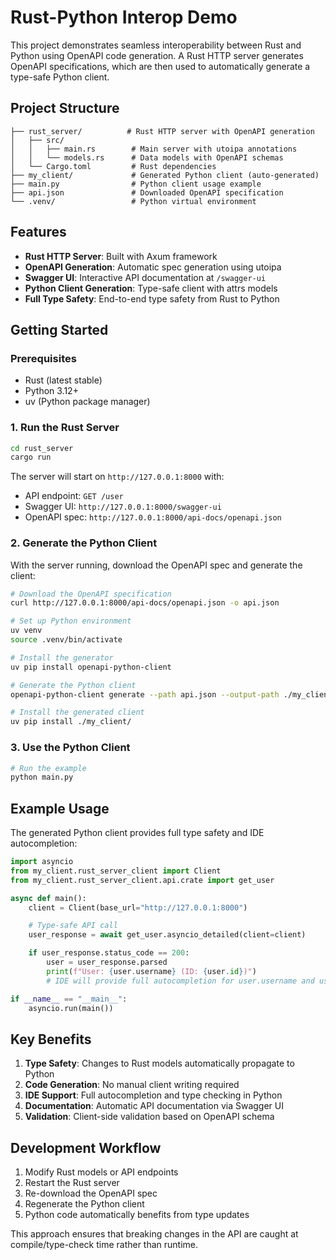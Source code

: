 # Rust-Python Interop Demo

This project demonstrates seamless interoperability between Rust and Python using OpenAPI code generation. A Rust HTTP server generates OpenAPI specifications, which are then used to automatically generate a type-safe Python client.

## Project Structure

```
├── rust_server/          # Rust HTTP server with OpenAPI generation
│   ├── src/
│   │   ├── main.rs        # Main server with utoipa annotations
│   │   └── models.rs      # Data models with OpenAPI schemas
│   └── Cargo.toml         # Rust dependencies
├── my_client/             # Generated Python client (auto-generated)
├── main.py                # Python client usage example
├── api.json               # Downloaded OpenAPI specification
└── .venv/                 # Python virtual environment
```

## Features

- **Rust HTTP Server**: Built with Axum framework
- **OpenAPI Generation**: Automatic spec generation using utoipa
- **Swagger UI**: Interactive API documentation at `/swagger-ui`
- **Python Client Generation**: Type-safe client with attrs models
- **Full Type Safety**: End-to-end type safety from Rust to Python

## Getting Started

### Prerequisites

- Rust (latest stable)
- Python 3.12+
- uv (Python package manager)

### 1. Run the Rust Server

```bash
cd rust_server
cargo run
```

The server will start on `http://127.0.0.1:8000` with:
- API endpoint: `GET /user`
- Swagger UI: `http://127.0.0.1:8000/swagger-ui`
- OpenAPI spec: `http://127.0.0.1:8000/api-docs/openapi.json`

### 2. Generate the Python Client

With the server running, download the OpenAPI spec and generate the client:

```bash
# Download the OpenAPI specification
curl http://127.0.0.1:8000/api-docs/openapi.json -o api.json

# Set up Python environment
uv venv
source .venv/bin/activate

# Install the generator
uv pip install openapi-python-client

# Generate the Python client
openapi-python-client generate --path api.json --output-path ./my_client

# Install the generated client
uv pip install ./my_client/
```

### 3. Use the Python Client

```bash
# Run the example
python main.py
```

## Example Usage

The generated Python client provides full type safety and IDE autocompletion:

```python
import asyncio
from my_client.rust_server_client import Client
from my_client.rust_server_client.api.crate import get_user

async def main():
    client = Client(base_url="http://127.0.0.1:8000")

    # Type-safe API call
    user_response = await get_user.asyncio_detailed(client=client)

    if user_response.status_code == 200:
        user = user_response.parsed
        print(f"User: {user.username} (ID: {user.id})")
        # IDE will provide full autocompletion for user.username and user.id

if __name__ == "__main__":
    asyncio.run(main())
```

## Key Benefits

1. **Type Safety**: Changes to Rust models automatically propagate to Python
2. **Code Generation**: No manual client writing required
3. **IDE Support**: Full autocompletion and type checking in Python
4. **Documentation**: Automatic API documentation via Swagger UI
5. **Validation**: Client-side validation based on OpenAPI schema

## Development Workflow

1. Modify Rust models or API endpoints
2. Restart the Rust server
3. Re-download the OpenAPI spec
4. Regenerate the Python client
5. Python code automatically benefits from type updates

This approach ensures that breaking changes in the API are caught at compile/type-check time rather than runtime.